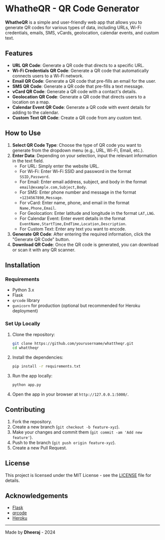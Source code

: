 
# WhatheQR - QR Code Generator

**WhatheQR** is a simple and user-friendly web app that allows you to generate QR codes for various types of data, including URLs, Wi-Fi credentials, emails, SMS, vCards, geolocation, calendar events, and custom text.

## Features

- **URL QR Code**: Generate a QR code that directs to a specific URL.
- **Wi-Fi Credentials QR Code**: Generate a QR code that automatically connects users to a Wi-Fi network.
- **Email QR Code**: Generate a QR code that pre-fills an email for the user.
- **SMS QR Code**: Generate a QR code that pre-fills a text message.
- **vCard QR Code**: Generate a QR code with a contact's details.
- **Geolocation QR Code**: Generate a QR code that directs users to a location on a map.
- **Calendar Event QR Code**: Generate a QR code with event details for adding to the calendar.
- **Custom Text QR Code**: Create a QR code from any custom text.

## How to Use

1. **Select QR Code Type**: Choose the type of QR code you want to generate from the dropdown menu (e.g., URL, Wi-Fi, Email, etc.).
2. **Enter Data**: Depending on your selection, input the relevant information in the text field.
   - For URL: Simply enter the website URL.
   - For Wi-Fi: Enter Wi-Fi SSID and password in the format `SSID,Password`.
   - For Email: Enter email address, subject, and body in the format `email@example.com,Subject,Body`.
   - For SMS: Enter phone number and message in the format `+1234567890,Message`.
   - For vCard: Enter name, phone, and email in the format `Name,Phone,Email`.
   - For Geolocation: Enter latitude and longitude in the format `LAT,LNG`.
   - For Calendar Event: Enter event details in the format `EventName,StartTime,EndTime,Location,Description`.
   - For Custom Text: Enter any text you want to encode.
3. **Generate QR Code**: After entering the required information, click the "Generate QR Code" button.
4. **Download QR Code**: Once the QR code is generated, you can download or scan it with any QR scanner.

## Installation

### Requirements

- Python 3.x
- Flask
- `qrcode` library
- `gunicorn` for production (optional but recommended for Heroku deployment)

### Set Up Locally

1. Clone the repository:
   ```bash
   git clone https://github.com/yourusername/whattheqr.git
   cd whattheqr
   ```

2. Install the dependencies:
   ```bash
   pip install -r requirements.txt
   ```

3. Run the app locally:
   ```bash
   python app.py
   ```

4. Open the app in your browser at `http://127.0.0.1:5000/`.

## Contributing

1. Fork the repository.
2. Create a new branch (`git checkout -b feature-xyz`).
3. Make your changes and commit them (`git commit -am 'Add new feature'`).
4. Push to the branch (`git push origin feature-xyz`).
5. Create a new Pull Request.

## License

This project is licensed under the MIT License - see the [LICENSE](LICENSE) file for details.

## Acknowledgements

- [Flask](https://flask.palletsprojects.com/)
- [qrcode](https://github.com/lincolnloop/python-qrcode)
- [Heroku](https://www.heroku.com/)

---

Made by **Dheeraj** - 2024

